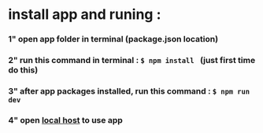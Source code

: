 # install app and runing :
### 1" open app folder in terminal (package.json location)
### 2" run this command in terminal : `$ npm install ` (just first time do this)
### 3" after app packages installed, run this command : `$ npm run dev `
### 4" open [local host](http://localhost:3000/) to use app

